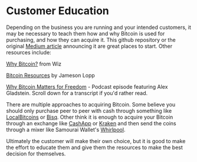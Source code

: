 # Customer Education

Depending on the business you are running and your intended customers, it may be necessary to teach them how and why Bitcoin is used for purchasing, and how they can acquire it. This github repository or the original [Medium article]() announcing it are great places to start. Other resources include:

[Why Bitcoin?](https://t.co/fpN0mi0GbO?amp=1) from Wiz

[Bitcoin Resources](https://www.lopp.net/bitcoin-information/getting-started.html) by Jameson Lopp

[Why Bitcoin Matters for Freedom](https://www.whatbitcoindid.com/podcast/alex-gladstein-on-why-bitcoin-and-decentralised-technology-matters-for-freedom) - Podcast episode featuring Alex Gladstein. Scroll down for a transcript if you'd rather read.

There are multiple approaches to acquiring Bitcoin. Some believe you should only purchase peer to peer with cash through something like [LocalBitcoins](https://localbitcoins.com) or [Bisq](https://bisq.network). Other think it is enough to acquire your Bitcoin through an exchange like [CashApp](https://cash.app) or [Kraken](https://kraken.com) and then send the coins through a mixer like Samourai Wallet's [Whirlpool](https://samouraiwallet.com/whirlpool).

Ultimately the customer will make their own choice, but it is good to make the effort to educate them and give them the resources to make the best decision for themselves.